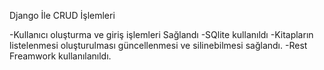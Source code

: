 Django İle CRUD İşlemleri

-Kullanıcı oluşturma ve giriş işlemleri Sağlandı
-SQlite kullanıldı
-Kitapların listelenmesi oluşturulması güncellenmesi ve silinebilmesi sağlandı.
-Rest Freamwork kullanılanıldı.


